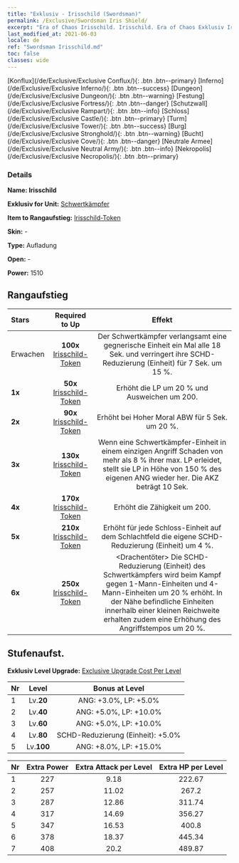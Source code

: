 ```yaml
---
title: "Exklusiv - Irisschild (Swordsman)"
permalink: /Exclusive/Swordsman Iris Shield/
excerpt: "Era of Chaos Irisschild. Irisschild. Era of Chaos Exklusiv Irisschild. Schwertkämpfer Exklusiv."
last_modified_at: 2021-06-03
locale: de
ref: "Swordsman Irisschild.md"
toc: false
classes: wide
---
```

 [Konflux](/de/Exclusive/Exclusive Conflux/){: .btn .btn--primary} [Inferno](/de/Exclusive/Exclusive Inferno/){: .btn .btn--success} [Dungeon](/de/Exclusive/Exclusive Dungeon/){: .btn .btn--warning} [Festung](/de/Exclusive/Exclusive Fortress/){: .btn .btn--danger} [Schutzwall](/de/Exclusive/Exclusive Rampart/){: .btn .btn--info} [Schloss](/de/Exclusive/Exclusive Castle/){: .btn .btn--primary} [Turm](/de/Exclusive/Exclusive Tower/){: .btn .btn--success} [Burg](/de/Exclusive/Exclusive Stronghold/){: .btn .btn--warning} [Bucht](/de/Exclusive/Exclusive Cove/){: .btn .btn--danger} [Neutrale Armee](/de/Exclusive/Exclusive Neutral Army/){: .btn .btn--info} [Nekropolis](/de/Exclusive/Exclusive Necropolis/){: .btn .btn--primary} 

### Details
 **Name: Irisschild** 

 **Exklusiv for Unit:** [Schwertkämpfer](/de/units/Swordsman/) 

 **Item to Rangaufstieg:** [Irisschild-Token](/ItemsDE/con_913/)

 **Skin:** -

 **Type:** Aufladung

 **Open:** -

 **Power:** 1510

## Rangaufstieg

  |     Stars    |  Required to Up | Effekt |
  |:-------------|:---------------:|:---------------:|
  |  Erwachen  | **100x** [Irisschild-Token](/ItemsDE/con_913/) | <Schildschmettern> Der Schwertkämpfer verlangsamt eine gegnerische Einheit ein Mal alle 18 Sek. und verringert ihre SCHD-Reduzierung (Einheit) für 7 Sek. um 15 %. |
  | **1x** <i class="fas fa-star"/> | **50x** [Irisschild-Token](/ItemsDE/con_913/) | Erhöht die LP um 20 % und Ausweichen um 200. |
  | **2x** <i class="fas fa-star"/> | **90x** [Irisschild-Token](/ItemsDE/con_913/) | Erhöht bei Hoher Moral ABW für 5 Sek. um 20 %. |
  | **3x** <i class="fas fa-star"/> | **130x** [Irisschild-Token](/ItemsDE/con_913/) | <Schadenserholung> Wenn eine Schwertkämpfer-Einheit in einem einzigen Angriff Schaden von mehr als 8 % ihrer max. LP erleidet, stellt sie LP in Höhe von 150 % des eigenen ANG wieder her. Die AKZ beträgt 10 Sek. |
  | **4x** <i class="fas fa-star"/> | **170x** [Irisschild-Token](/ItemsDE/con_913/) | Erhöht die Zähigkeit um 200. |
  | **5x** <i class="fas fa-star"/> | **210x** [Irisschild-Token](/ItemsDE/con_913/) | Erhöht für jede Schloss-Einheit auf dem Schlachtfeld die eigene SCHD-Reduzierung (Einheit) um 4 %. |
  | **6x** <i class="fas fa-star"/> | **250x** [Irisschild-Token](/ItemsDE/con_913/) | <Drachentöter> Die SCHD-Reduzierung (Einheit) des Schwertkämpfers wird beim Kampf gegen 1-Mann-Einheiten und 4-Mann-Einheiten um 20 % erhöht. In der Nähe befindliche Einheiten innerhalb einer kleinen Reichweite erhalten zudem eine Erhöhung des Angriffstempos um 20 %. |


## Stufenaufst.
 **Exklusiv Level Upgrade:** [Exclusive Upgrade Cost Per Level](/Exclusive/ExclusiveUpgradeCostPerLevel/)

  |  Nr  |   Level  | Bonus at Level |
  |:-----|:--------:|:--------------:|
  | 1 | Lv.**20** | ANG: +3.0%, LP: +5.0% |
  | 2 | Lv.**40** | ANG: +5.0%, LP: +10.0% |
  | 3 | Lv.**60** | ANG: +5.0%, LP: +10.0% |
  | 4 | Lv.**80** | SCHD-Reduzierung (Einheit): +5.0% |
  | 5 | Lv.**100** | ANG: +8.0%, LP: +15.0% |


  |  Nr  |  Extra Power | Extra Attack per Level | Extra HP per Level |
  |:-----|:--------:|:--------:|:--------:|
  | 1 | 227 | 9.18 | 222.67 |
  | 2 | 257 | 11.02 | 267.2 |
  | 3 | 287 | 12.86 | 311.74 |
  | 4 | 317 | 14.69 | 356.27 |
  | 5 | 347 | 16.53 | 400.8 |
  | 6 | 378 | 18.37 | 445.34 |
  | 7 | 408 | 20.2 | 489.87 |



